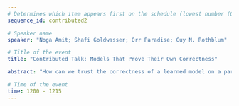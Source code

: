 ```yaml
---
# Determines which item appears first on the schedule (lowest number (0) appears first)
sequence_id: contributed2

# Speaker name
speaker: "Noga Amit; Shafi Goldwasser; Orr Paradise; Guy N. Rothblum" 

# Title of the event
title: "Contributed Talk: Models That Prove Their Own Correctness"

abstract: "How can we trust the correctness of a learned model on a particular input of interest? Model accuracy is typically measured *on average* over a distribution of inputs, giving no guarantee for any fixed input. This paper proposes a theoretically-founded solution to this problem: to train *Self-Proving models* that prove the correctness of their output to  a verification algorithm $V$ via an Interactive Proof. We devise a generic method for learning  Self-Proving models, and we prove  convergence bounds under certain assumptions. As an empirical exploration, our learning method is used to train a Self-Proving transformer that computes the Greatest Common Divisor (GCD) *and* proves the correctness of its answer." 

# Time of the event
time: 1200 - 1215
---
```

